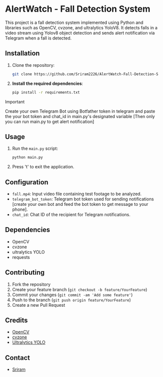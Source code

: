 
# AlertWatch - Fall Detection System

This project is a fall detection system implemented using Python and libraries such as OpenCV, cvzone, and ultralytics YoloV8. It detects falls in a video stream using Yolov8 object detection and sends alert notification via Telegram when a fall is detected.

## Installation

1. Clone the repository:

   ```bash
   git clone https://github.com/Sriram2226/AlertWatch-Fall-Detection-System-.git
   ```

2. **Install the required dependencies**:

   ```bash
   pip install -r requirements.txt
   ```

> [!IMPORTANT]
> Create your own Telegram Bot using Botfather token in telegram and paste the your bot token and chat_id in main.py's designated variable
   [Then only you can run main.py to get alert notification]

## Usage

1. Run the `main.py` script:

   ```bash
   python main.py
   ```

2. Press 't' to exit the application.

## Configuration

- `fall.mp4`: Input video file containing test footage to be analyzed.
- `telegram_bot_token`: Telegram bot token used for sending notifications 
[create your own bot and feed the bot token to get message to your phone].
- `chat_id`: Chat ID of the recipient for Telegram notifications.

## Dependencies

- OpenCV
- cvzone
- ultralytics YOLO
- requests



## Contributing

1. Fork the repository
2. Create your feature branch (`git checkout -b feature/YourFeature`)
3. Commit your changes (`git commit -am 'Add some feature'`)
4. Push to the branch (`git push origin feature/YourFeature`)
5. Create a new Pull Request

## Credits

- [OpenCV](https://opencv.org/)
- [cvzone](https://github.com/cvzone/cvzone)
- [Ultralytics YOLO](https://github.com/ultralytics/yolov5)

## Contact
- [Sriram](sriram2005z@gmail.com)


